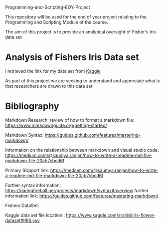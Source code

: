 Programming-and-Scripting-EOY-Project

This repository will be used for the end of year project relating to the Programming and Scripting Module of the course.

The aim of this project is to provide an analytical oversight of Fisher's Iris data set


# Analysis of Fishers Iris Data set

i retrieved the link for my data set from [Kaggle](https://www.kaggle.com/arshid/iris-flower-dataset#IRIS.csv "Kaggle")



As part of this project we are seeking to understand and appreciate what is that researchers are drawn to this data set







**Bibliography**
====
Markdown Research:
review of how to format a markdown file: https://www.markdownguide.org/getting-started/

Markdown Syntax: https://guides.github.com/features/mastering-markdown/

Information on the relationship between markdown and visual studio code: https://medium.com/@saumya.ranjan/how-to-write-a-readme-md-file-markdown-file-20cb7cbcd6f

Primary SUpport link: https://medium.com/@saumya.ranjan/how-to-write-a-readme-md-file-markdown-file-20cb7cbcd6f


Further syntax information: https://daringfireball.net/projects/markdown/syntax#overview
further information link: https://guides.github.com/features/mastering-markdown/


Fishers DataSet: 

Kaggle data set file location : https://www.kaggle.com/arshid/iris-flower-dataset#IRIS.csv



